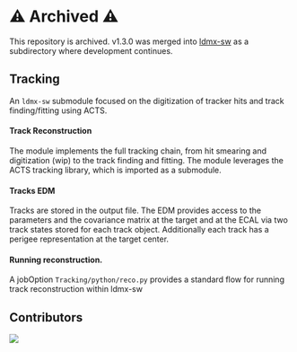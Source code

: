 # :warning: Archived :warning:
This repository is archived.
v1.3.0 was merged into [ldmx-sw](https://github.com/LDMX-Software/ldmx-sw) as a subdirectory where development continues.

Tracking
---------

An `ldmx-sw` submodule focused on the digitization of tracker hits and track finding/fitting using ACTS.

#### Track Reconstruction

The module implements the full tracking chain, from hit smearing and digitization (wip) to the track finding and fitting. The module leverages the ACTS tracking library, which is imported as a submodule. 

#### Tracks EDM

Tracks are stored in the output file. The EDM provides access to the parameters and the covariance matrix at the target and at the ECAL via two track states stored for each track object. Additionally each track has a perigee representation at the target center. 

#### Running reconstruction. 

A jobOption `Tracking/python/reco.py` provides a standard flow for running track reconstruction within ldmx-sw

## Contributors

<a href="https://github.com/LDMX-Software/Tracking/graphs/contributors">
  <img src="https://contributors-img.web.app/image?repo=LDMX-Software/Tracking" />
</a>



